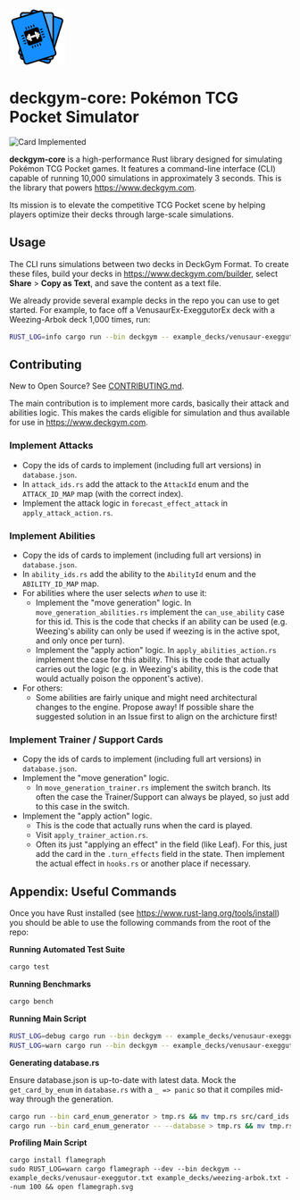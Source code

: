 <img src="./images/logo.svg" alt="Logo" width="100" height="100">

# deckgym-core: Pokémon TCG Pocket Simulator

![Card Implemented](https://img.shields.io/badge/Cards_Implemented-304_%2F_690_%2844.06%25%29-yellow)

**deckgym-core** is a high-performance Rust library designed for simulating Pokémon TCG Pocket games. It features a command-line interface (CLI) capable of running 10,000 simulations in approximately 3 seconds. This is the library that powers https://www.deckgym.com.

Its mission is to elevate the competitive TCG Pocket scene by helping players optimize their decks through large-scale simulations.

## Usage

The CLI runs simulations between two decks in DeckGym Format. To create these files, build your decks in https://www.deckgym.com/builder, select **Share** > **Copy as Text**, and save the content as a text file.

We already provide several example decks in the repo you can use to get started. For example, to face off a VenusaurEx-ExeggutorEx deck with a Weezing-Arbok deck 1,000 times, run:

```bash
RUST_LOG=info cargo run --bin deckgym -- example_decks/venusaur-exeggutor.txt example_decks/weezing-arbok.txt --num 1 --players r,r
```

## Contributing

New to Open Source? See [CONTRIBUTING.md](./CONTRIBUTING.md).

The main contribution is to implement more cards, basically their attack and abilities logic. This makes the cards eligible for simulation and thus available for use in https://www.deckgym.com.

### Implement Attacks

- Copy the ids of cards to implement (including full art versions) in `database.json`.
- In `attack_ids.rs` add the attack to the `AttackId` enum and the `ATTACK_ID_MAP` map (with the correct index).
- Implement the attack logic in `forecast_effect_attack` in `apply_attack_action.rs`.

### Implement Abilities

- Copy the ids of cards to implement (including full art versions) in `database.json`.
- In `ability_ids.rs` add the ability to the `AbilityId` enum and the `ABILITY_ID_MAP` map.
- For abilities where the user selects _when_ to use it:
  - Implement the "move generation" logic. In `move_generation_abilities.rs` implement the `can_use_ability` case for this id. This is the code that checks if an ability can be used (e.g. Weezing's ability can only be used if weezing is in the active spot, and only once per turn).
  - Implement the "apply action" logic. In `apply_abilities_action.rs` implement the case for this ability. This is the code that actually carries out the logic (e.g. in Weezing's ability, this is the code that would actually poison the opponent's active).
- For others:
  - Some abilities are fairly unique and might need architectural changes to the engine. Propose away! If possible share the suggested solution in an Issue first to align on the archicture first!

### Implement Trainer / Support Cards

- Copy the ids of cards to implement (including full art versions) in `database.json`.
- Implement the "move generation" logic.
  - In `move_generation_trainer.rs` implement the switch branch. Its often the case the Trainer/Support can always be played, so just add to this case in the switch.
- Implement the "apply action" logic.
  - This is the code that actually runs when the card is played.
  - Visit `apply_trainer_action.rs`.
  - Often its just "applying an effect" in the field (like Leaf). For this, just
    add the card in the `.turn_effects` field in the state. Then implement the actual
    effect in `hooks.rs` or another place if necessary.

## Appendix: Useful Commands

Once you have Rust installed (see https://www.rust-lang.org/tools/install) you should be able to use the following commands from the root of the repo:

**Running Automated Test Suite**

```bash
cargo test
```

**Running Benchmarks**

```bash
cargo bench
```

**Running Main Script**

```bash
RUST_LOG=debug cargo run --bin deckgym -- example_decks/venusaur-exeggutor.txt example_decks/weezing-arbok.txt --num 1 --players r,r
RUST_LOG=warn cargo run --bin deckgym -- example_decks/venusaur-exeggutor.txt example_decks/weezing-arbok.txt --num 1000 --players r,r
```

**Generating database.rs**

Ensure database.json is up-to-date with latest data. Mock the `get_card_by_enum` in `database.rs` with a `_ => panic` so that
it compiles mid-way through the generation.

```bash
cargo run --bin card_enum_generator > tmp.rs && mv tmp.rs src/card_ids.rs && cargo fmt
cargo run --bin card_enum_generator -- --database > tmp.rs && mv tmp.rs src/database.rs && cargo fmt
```

**Profiling Main Script**

```
cargo install flamegraph
sudo RUST_LOG=warn cargo flamegraph --dev --bin deckgym -- example_decks/venusaur-exeggutor.txt example_decks/weezing-arbok.txt --num 100 && open flamegraph.svg
```
